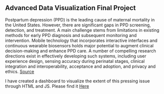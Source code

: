 ## Advanced Data Visualization Final Project

Postpartum depression (PPD) is the leading cause of maternal mortality in the United States. However, there are significant gaps in PPD screening, detection, and treatment. A main challenge stems from limitations in existing methods for early PPD diagnosis and subsequent monitoring and intervention. Mobile technology that incorporates interactive interfaces and continuous wearable biosensors holds major potential to augment clinical decision-making and enhance PPD care. A number of compelling research directions exist in effectively developing such systems, including user experience design, sensing accuracy during perinatal stages, clinical integration and interoperability, acceptance and adoption, and privacy and ethics. [Source](https://empowerlab.dartmouth.edu/projects/maternal-mental-health)

I have created a dashboard to visualize the extent of this pressing issue through HTML and JS. Please find it [Here](https://emmaricci.github.io/PPD_dashboard/)

